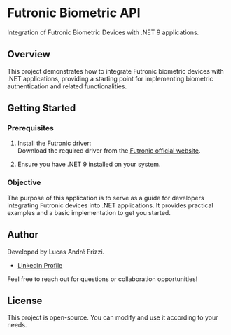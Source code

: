 # Futronic Biometric API  
Integration of Futronic Biometric Devices with .NET 9 applications.  

## Overview  
This project demonstrates how to integrate Futronic biometric devices with .NET applications, providing a starting point for implementing biometric authentication and related functionalities.  

## Getting Started  

### Prerequisites  
1. Install the Futronic driver:  
   Download the required driver from the [Futronic official website](https://www.futronic-tech.com/download.php).  

2. Ensure you have .NET 9 installed on your system.  

### Objective  
The purpose of this application is to serve as a guide for developers integrating Futronic devices into .NET applications. It provides practical examples and a basic implementation to get you started.  

## Author  
Developed by Lucas André Frizzi.  

- [LinkedIn Profile](https://www.linkedin.com/in/lucas-frizzi/)  

Feel free to reach out for questions or collaboration opportunities!  

## License  
This project is open-source. You can modify and use it according to your needs.  
